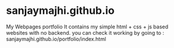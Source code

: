 # sanjaymajhi.github.io
My Webpages portfolio
It contains my simple html + css + js based websites with no backend.
you can check it working by going to :
 sanjaymajhi.github.io/portfolio/index.html
